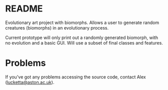 # README #

Evolutionary art project with biomorphs. Allows a user to generate random creatures (biomorphs) in an evolutionary process.

Current prototype will only print out a randomly generated biomorph, with no evolution and a basic GUI. Will use a subset of final classes and features.

# Problems #
If you've got any problems accessing the source code, contact Alex (lucketta@aston.ac.uk).